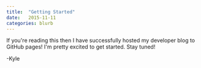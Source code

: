 ```yaml
---
title:  "Getting Started"
date:   2015-11-11 
categories: blurb
---
```


If you're reading this then I have successfully hosted my developer blog to GitHub pages!  I'm pretty excited to get started.  Stay tuned!

-Kyle
